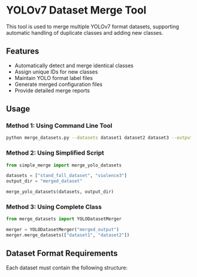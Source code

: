 # YOLOv7 Dataset Merge Tool

This tool is used to merge multiple YOLOv7 format datasets, supporting automatic handling of duplicate classes and adding new classes.

## Features

- Automatically detect and merge identical classes
- Assign unique IDs for new classes
- Maintain YOLO format label files
- Generate merged configuration files
- Provide detailed merge reports

## Usage

### Method 1: Using Command Line Tool

```bash
python merge_datasets.py --datasets dataset1 dataset2 dataset3 --output merged_output
```

### Method 2: Using Simplified Script

```python
from simple_merge import merge_yolo_datasets

datasets = ["stand_fall_dataset", "violence3"]
output_dir = "merged_dataset"

merge_yolo_datasets(datasets, output_dir)
```

### Method 3: Using Complete Class

```python
from merge_datasets import YOLODatasetMerger

merger = YOLODatasetMerger("merged_output")
merger.merge_datasets(["dataset1", "dataset2"])
```

## Dataset Format Requirements

Each dataset must contain the following structure: